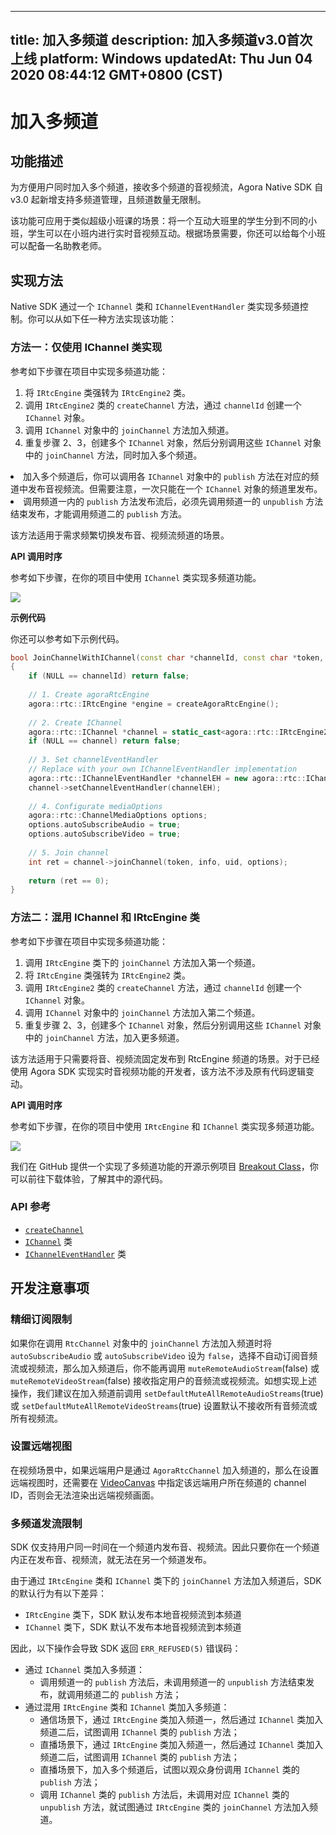 
---
title: 加入多频道
description: 加入多频道v3.0首次上线
platform: Windows
updatedAt: Thu Jun 04 2020 08:44:12 GMT+0800 (CST)
---
# 加入多频道
## 功能描述

为方便用户同时加入多个频道，接收多个频道的音视频流，Agora Native SDK 自 v3.0 起新增支持多频道管理，且频道数量无限制。

该功能可应用于类似超级小班课的场景：将一个互动大班里的学生分到不同的小班，学生可以在小班内进行实时音视频互动。根据场景需要，你还可以给每个小班可以配备一名助教老师。

## 实现方法
Native SDK 通过一个 `IChannel` 类和 `IChannelEventHandler` 类实现多频道控制。你可以从如下任一种方法实现该功能：

### 方法一：仅使用 IChannel 类实现

参考如下步骤在项目中实现多频道功能：

1. 将 `IRtcEngine` 类强转为 `IRtcEngine2` 类。
2. 调用 `IRtcEngine2` 类的 `createChannel` 方法，通过 `channelId` 创建一个 `IChannel` 对象。
3. 调用 `IChannel` 对象中的 `joinChannel` 方法加入频道。
4. 重复步骤 2、3，创建多个 `IChannel` 对象，然后分别调用这些 `IChannel` 对象中的 `joinChannel` 方法，同时加入多个频道。

<div class="alert note">
	<li>加入多个频道后，你可以调用各 <code>IChannel</code> 对象中的 <code>publish</code> 方法在对应的频道中发布音视频流。但需要注意，一次只能在一个 <code>IChannel</code> 对象的频道里发布。
	<li>调用频道一内的 <code>publish</code> 方法发布流后，必须先调用频道一的 <code>unpublish</code> 方法结束发布，才能调用频道二的 <code>publish</code> 方法。</div>

该方法适用于需求频繁切换发布音、视频流频道的场景。

**API 调用时序**

参考如下步骤，在你的项目中使用 `IChannel` 类实现多频道功能。

![](https://web-cdn.agora.io/docs-files/1575867835131)

**示例代码**

你还可以参考如下示例代码。

```C++
bool JoinChannelWithIChannel(const char *channelId, const char *token, const char *info, uid_t uid)
{
    if (NULL == channelId) return false;
    
    // 1. Create agoraRtcEngine
    agora::rtc::IRtcEngine *engine = createAgoraRtcEngine();
    
    // 2. Create IChannel
    agora::rtc::IChannel *channel = static_cast<agora::rtc::IRtcEngine2 *>(engine)->createChannel(channelId);
    if (NULL == channel) return false;
    
    // 3. Set channelEventHandler
    // Replace with your own IChannelEventHandler implementation
    agora::rtc::IChannelEventHandler *channelEH = new agora::rtc::IChannelEventHandler();
    channel->setChannelEventHandler(channelEH);
  
    // 4. Configurate mediaOptions
    agora::rtc::ChannelMediaOptions options;
    options.autoSubscribeAudio = true;
    options.autoSubscribeVideo = true;
    
    // 5. Join channel
    int ret = channel->joinChannel(token, info, uid, options);
    
    return (ret == 0);
}
```

### 方法二：混用 IChannel 和 IRtcEngine 类

参考如下步骤在项目中实现多频道功能：

1. 调用 `IRtcEngine` 类下的 `joinChannel` 方法加入第一个频道。
2. 将 `IRtcEngine` 类强转为 `IRtcEngine2` 类。
3. 调用 `IRtcEngine2` 类的 `createChannel` 方法，通过 `channelId` 创建一个 `IChannel` 对象。
4. 调用 `IChannel` 对象中的 `joinChannel` 方法加入第二个频道。
5. 重复步骤 2、3，创建多个 `IChannel` 对象，然后分别调用这些 `IChannel` 对象中的 `joinChannel` 方法，加入更多频道。

该方法适用于只需要将音、视频流固定发布到 RtcEngine 频道的场景。对于已经使用 Agora SDK 实现实时音视频功能的开发者，该方法不涉及原有代码逻辑变动。

**API 调用时序**

参考如下步骤，在你的项目中使用 `IRtcEngine` 和 `IChannel` 类实现多频道功能。

![](https://web-cdn.agora.io/docs-files/1575865396747)

我们在 GitHub 提供一个实现了多频道功能的开源示例项目 [Breakout Class](https://github.com/AgoraIO-Usecase/Breakout-Class/tree/master/breakout-windows)，你可以前往下载体验，了解其中的源代码。

### API 参考

- [`createChannel`](https://docs.agora.io/cn/Interactive%20Broadcast/API%20Reference/cpp/classagora_1_1rtc_1_1_i_rtc_engine2.html#a9cabefe84d3a52400f941f1bd8c0f486)
- [`IChannel`](https://docs.agora.io/cn/Interactive%20Broadcast/API%20Reference/cpp/classagora_1_1rtc_1_1_i_channel.html) 类
- [`IChannelEventHandler`](https://docs.agora.io/cn/Interactive%20Broadcast/API%20Reference/cpp/classagora_1_1rtc_1_1_i_channel_event_handler.html) 类

## 开发注意事项

### 精细订阅限制

如果你在调用 `RtcChannel` 对象中的 `joinChannel` 方法加入频道时将 `autoSubscribeAudio` 或 `autoSubscribeVideo` 设为 `false`，选择不自动订阅音频流或视频流，那么加入频道后，你不能再调用 `muteRemoteAudioStream`(false) 或 `muteRemoteVideoStream`(false) 接收指定用户的音频流或视频流。如想实现上述操作，我们建议在加入频道前调用  `setDefaultMuteAllRemoteAudioStreams`(true) 或 `setDefaultMuteAllRemoteVideoStreams`(true) 设置默认不接收所有音频流或所有视频流。

### 设置远端视图

在视频场景中，如果远端用户是通过 `AgoraRtcChannel` 加入频道的，那么在设置远端视图时，还需要在  [VideoCanvas](https://docs.agora.io/cn/Interactive%20Broadcast/API%20Reference/cpp/v3.0.0/structagora_1_1rtc_1_1_video_canvas.html)   中指定该远端用户所在频道的 channel ID，否则会无法渲染出远端视频画面。

### 多频道发流限制

SDK 仅支持用户同一时间在一个频道内发布音、视频流。因此只要你在一个频道内正在发布音、视频流，就无法在另一个频道发布。

由于通过 `IRtcEngine` 类和 `IChannel` 类下的 `joinChannel` 方法加入频道后，SDK 的默认行为有以下差异：

- `IRtcEngine` 类下，SDK 默认发布本地音视频流到本频道
- `IChannel` 类下，SDK 默认不发布本地音视频流到本频道

因此，以下操作会导致 SDK 返回 `ERR_REFUSED(5)` 错误码：

- 通过 `IChannel` 类加入多频道：
  - 调用频道一的 `publish` 方法后，未调用频道一的 `unpublish` 方法结束发布，就调用频道二的 `publish` 方法；
- 通过混用 `IRtcEngine` 类和 `IChannel` 类加入多频道：
  - 通信场景下，通过 `IRtcEngine` 类加入频道一，然后通过 `IChannel` 类加入频道二后，试图调用 `IChannel` 类的 `publish` 方法；
  - 直播场景下，通过 `IRtcEngine` 类加入频道一，然后通过 `IChannel` 类加入频道二后，试图调用 `IChannel` 类的 `publish` 方法；
  - 直播场景下，加入多个频道后，试图以观众身份调用 `IChannel` 类的 `publish` 方法；
  - 调用 `IChannel` 类的 `publish` 方法后，未调用对应 `IChannel` 类的 `unpublish` 方法，就试图通过 `IRtcEngine` 类的 `joinChannel` 方法加入频道。



